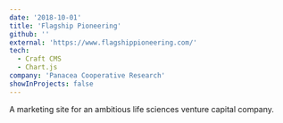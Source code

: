 ```yaml
---
date: '2018-10-01'
title: 'Flagship Pioneering'
github: ''
external: 'https://www.flagshippioneering.com/'
tech:
  - Craft CMS
  - Chart.js
company: 'Panacea Cooperative Research'
showInProjects: false
---
```


A marketing site for an ambitious life sciences venture capital company.
